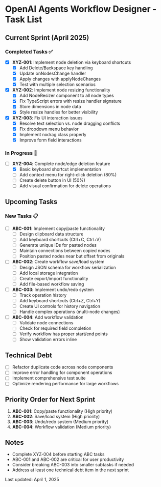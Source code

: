 # OpenAI Agents Workflow Designer - Task List

## Current Sprint (April 2025)

### Completed Tasks ✅

- [x] **XYZ-001**: Implement node deletion via keyboard shortcuts
  - [x] Add Delete/Backspace key handling
  - [x] Update onNodesChange handler
  - [x] Apply changes with applyNodeChanges
  - [x] Test with multiple selection scenarios

- [x] **XYZ-002**: Implement node resizing functionality
  - [x] Add NodeResizer component to all node types
  - [x] Fix TypeScript errors with resize handler signature
  - [x] Store dimensions in node data
  - [x] Style resize handles for better visibility

- [x] **XYZ-003**: Fix UI interaction issues
  - [x] Resolve text selection vs. node dragging conflicts
  - [x] Fix dropdown menu behavior
  - [x] Implement nodrag class properly
  - [x] Improve form field interactions

### In Progress 🔄

- [ ] **XYZ-004**: Complete node/edge deletion feature
  - [x] Basic keyboard shortcut implementation
  - [ ] Add context menu for right-click deletion (80%)
  - [ ] Create delete button in UI (50%)
  - [ ] Add visual confirmation for delete operations

## Upcoming Tasks

### New Tasks 📋

- [ ] **ABC-001**: Implement copy/paste functionality
  - [ ] Design clipboard data structure
  - [ ] Add keyboard shortcuts (Ctrl+C, Ctrl+V)
  - [ ] Generate unique IDs for pasted nodes
  - [ ] Maintain connections between copied nodes
  - [ ] Position pasted nodes near but offset from originals

- [ ] **ABC-002**: Create workflow save/load system
  - [ ] Design JSON schema for workflow serialization
  - [ ] Add local storage integration
  - [ ] Create export/import functionality
  - [ ] Add file-based workflow saving

- [ ] **ABC-003**: Implement undo/redo system
  - [ ] Track operation history
  - [ ] Add keyboard shortcuts (Ctrl+Z, Ctrl+Y)
  - [ ] Create UI controls for history navigation
  - [ ] Handle complex operations (multi-node changes)

- [ ] **ABC-004**: Add workflow validation
  - [ ] Validate node connections
  - [ ] Check for required field completion
  - [ ] Verify workflow has proper start/end points
  - [ ] Show validation errors inline

## Technical Debt

- [ ] Refactor duplicate code across node components
- [ ] Improve error handling for component operations
- [ ] Implement comprehensive test suite
- [ ] Optimize rendering performance for large workflows

## Priority Order for Next Sprint

1. **ABC-001**: Copy/paste functionality (High priority)
2. **ABC-002**: Save/load system (High priority)
3. **ABC-003**: Undo/redo system (Medium priority)
4. **ABC-004**: Workflow validation (Medium priority)

## Notes

- Complete XYZ-004 before starting ABC tasks
- ABC-001 and ABC-002 are critical for user productivity
- Consider breaking ABC-003 into smaller subtasks if needed
- Address at least one technical debt item in the next sprint

Last updated: April 1, 2025